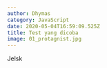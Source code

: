 ```yaml
---
author: Dhymas
category: JavaScript
date: 2020-05-04T16:59:09.525Z
title: Test yang dicoba
image: 01_protagnist.jpg
---
```

Jelsk
